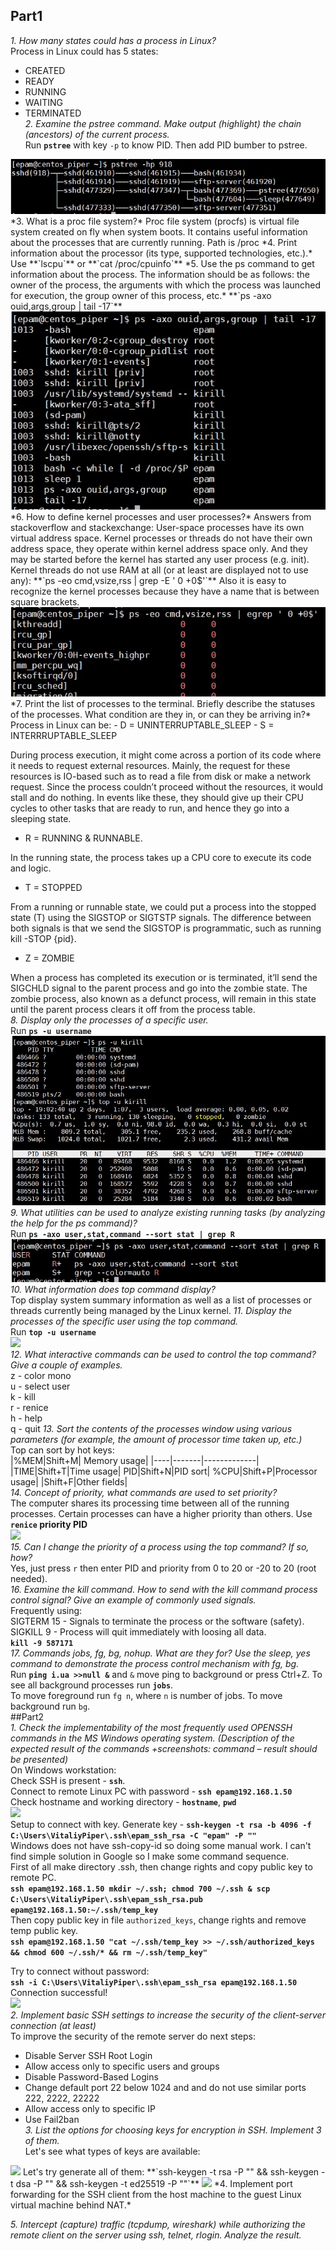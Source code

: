 ## Part1  
*1. How many states could has a process in Linux?*  
Process in Linux could has 5 states:  
- CREATED  
- READY  
- RUNNING  
- WAITING  
- TERMINATED   
*2. Examine the pstree command. Make output (highlight) the chain (ancestors) of the current process.*  
Run **`pstree`** with key `-p` to know PID. Then add PID bumber to pstree.  
<img src="images/2.jpg">  
*3. What is a proc file system?*  
Proc file system (procfs) is virtual file system created on fly when system boots. It contains useful information about the processes that are currently running. Path is /proc  
*4. Print information about the processor (its type, supported technologies, etc.).*  
Use **`lscpu`** or **`cat /proc/cpuinfo`**  
*5. Use the ps command to get information about the process. The information should be as follows: the owner of the process, the arguments with which the process was launched for execution, the group owner of this process, etc.*  
**`ps -axo ouid,args,group | tail -17`**  
<img src="images/5.jpg">  
*6. How to define kernel processes and user processes?*  
Answers from stackoverflow and stackexchange:  
User-space processes have its own virtual address space.  
Kernel processes or threads do not have their own address space, they operate within kernel address space only. And they may be started before the kernel has started any user process (e.g. init).  
Kernel threads do not use RAM at all (or at least are displayed not to use any):  
**`ps -eo cmd,vsize,rss | grep -E ' 0 +0$'`**  
Also it is easy to recognize the kernel processes because they have a name that is between square brackets.  
<img src="images/6.jpg">  
*7. Print the list of processes to the terminal. Briefly describe the statuses of the processes. What condition are they in, or can they be arriving in?*  
Process in Linux can be:  
- D = UNINTERRUPTABLE_SLEEP  
- S = INTERRRUPTABLE_SLEEP  

During process execution, it might come across a portion of its code where it needs to request external resources. Mainly, the request for these resources is IO-based such as to read a file from disk or make a network request. Since the process couldn’t proceed without the resources, it would stall and do nothing. In events like these, they should give up their CPU cycles to other tasks that are ready to run, and hence they go into a sleeping state.  
- R = RUNNING & RUNNABLE. 

In the running state, the process takes up a CPU core to execute its code and logic.   
- T = STOPPED  

From a running or runnable state, we could put a process into the stopped state (T) using the SIGSTOP or SIGTSTP signals. The difference between both signals is that we send the SIGSTOP is programmatic, such as running kill -STOP {pid}. 
- Z = ZOMBIE  

When a process has completed its execution or is terminated, it’ll send the SIGCHLD signal to the parent process and go into the zombie state. The zombie process, also known as a defunct process, will remain in this state until the parent process clears it off from the process table.  
*8. Display only the processes of a specific user.*  
Run **`ps -u username`**  
<img src="images/8.jpg">  
*9. What utilities can be used to analyze existing running tasks (by analyzing the help for the ps command)?*  
Run **`ps -axo user,stat,command --sort stat | grep R`**  
<img src="images/9.jpg">  
*10. What information does top command display?*  
Top display system summary information as well as a list of processes or threads currently being managed by the Linux kernel. 
*11. Display the processes of the specific user using the top command.*  
Run **`top -u username`**  
<img src="images11.jpg">  
*12. What interactive commands can be used to control the top command? Give a couple of examples.*  
z - color mono  
u - select user  
k - kill  
r - renice  
h - help  
q - quit
*13. Sort the contents of the processes window using various parameters (for example, the amount of processor time taken up, etc.)*  
Top can sort by hot keys:  
|%MEM|Shift+M| Memory usage|
|----|-------|-------------|
|TIME|Shift+T|Time usage|
PID|Shift+N|PID sort|
%CPU|Shift+P|Processor usage|
    |Shift+F|Other fields|  
*14. Concept of priority, what commands are used to set priority?*  
The computer shares its processing time between all of the running processes. Certain processes can have a higher priority than others. Use **`renice` priority PID**  
<img src="images14.jpg">  
*15. Can I change the priority of a process using the top command? If so, how?*  
Yes, just press `r` then enter PID and priority from 0 to 20 or -20 to 20 (root needed).  
*16. Examine the kill command. How to send with the kill command process control signal? Give an example of commonly used signals.*  
Frequently using:  
SIGTERM 15 - Signals to terminate the process or the software (safety).  
SIGKILL 9 - Process will quit immediately with loosing all data.  
**`kill -9 587171`**  
*17. Commands jobs, fg, bg, nohup. What are they for? Use the sleep, yes command to demonstrate the process control mechanism with fg, bg.*  
Run **`ping i.ua >>null &`** and `&` move ping to background or press Ctrl+Z. To see all background processes run **`jobs`**.  
To move foreground run `fg n`, where `n` is number of jobs. To move background run `bg`.  
##Part2  
*1. Check the implementability of the most frequently used OPENSSH commands in the MS Windows operating system. (Description of the expected result of the commands +screenshots: command – result should be presented)*  
On Windows workstation:  
Check SSH is present - **`ssh`**.   
Connect to remote Linux PC with password - **`ssh epam@192.168.1.50`**  
Check hostname and working directory - **`hostname`**, **`pwd`**  
<img src="images21.jpg">  
Setup to connect with key. 
Generate key - **`ssh-keygen -t rsa -b 4096 -f C:\Users\VitaliyPiper\.ssh\epam_ssh_rsa -C "epam" -P ""`**  
Windows does not have ssh-copy-id so doing some manual work. I can't find simple solution in Google so I make some command sequence.  
First of all make directory .ssh, then change rights and copy public key to remote PC.  
**`ssh epam@192.168.1.50 mkdir ~/.ssh; chmod 700 ~/.ssh & scp C:\Users\VitaliyPiper\.ssh\epam_ssh_rsa.pub epam@192.168.1.50:~/.ssh/temp_key`**  
Then copy public key in file `authorized_keys`, change rights and remove temp public key.  
**`ssh epam@192.168.1.50 "cat ~/.ssh/temp_key >> ~/.ssh/authorized_keys && chmod 600 ~/.ssh/* && rm ~/.ssh/temp_key"`**  

Try to connect without password:  
**`ssh -i C:\Users\VitaliyPiper\.ssh\epam_ssh_rsa epam@192.168.1.50`**  
Connection successful!  
<img src="images22.jpg">  
*2. Implement basic SSH settings to increase the security of the client-server connection (at least)*  
To improve the security of the remote server do next steps:  
- Disable Server SSH Root Login  
- Allow access only to specific users and groups  
- Disable Password-Based Logins  
- Change default port 22 below 1024 and and do not use similar ports 222, 2222, 22222  
- Allow access only to specific IP  
- Use Fail2ban  
*3. List the options for choosing keys for encryption in SSH. Implement 3 of them.*  
Let's see what types of keys are available:  
<img src="images23.jpg">  
Let's try generate all of them:  
**`ssh-keygen -t rsa -P "" && ssh-keygen -t dsa -P "" && ssh-keygen -t ed25519 -P ""`**  
<img src="images233.jpg">  
*4. Implement port forwarding for the SSH client from the host machine to the guest Linux virtual machine behind NAT.*  

*5. Intercept (capture) traffic (tcpdump, wireshark) while authorizing the remote client on the server using ssh, telnet, rlogin. Analyze the result.*  
